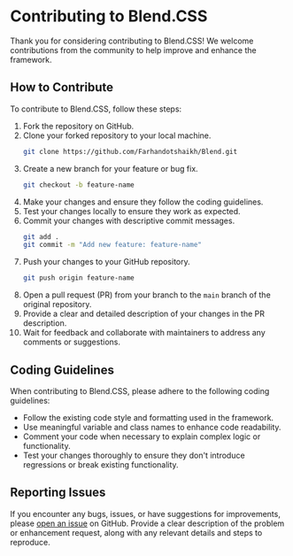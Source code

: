 

# Contributing to Blend.CSS

Thank you for considering contributing to Blend.CSS! We welcome contributions from the community to help improve and enhance the framework.

## How to Contribute

To contribute to Blend.CSS, follow these steps:

1. Fork the repository on GitHub.
2. Clone your forked repository to your local machine.
   ```bash
   git clone https://github.com/Farhandotshaikh/Blend.git
   ```
3. Create a new branch for your feature or bug fix.
   ```bash
   git checkout -b feature-name
   ```
4. Make your changes and ensure they follow the coding guidelines.
5. Test your changes locally to ensure they work as expected.
6. Commit your changes with descriptive commit messages.
   ```bash
   git add .
   git commit -m "Add new feature: feature-name"
   ```
7. Push your changes to your GitHub repository.
   ```bash
   git push origin feature-name
   ```
8. Open a pull request (PR) from your branch to the `main` branch of the original repository.
9. Provide a clear and detailed description of your changes in the PR description.
10. Wait for feedback and collaborate with maintainers to address any comments or suggestions.

## Coding Guidelines

When contributing to Blend.CSS, please adhere to the following coding guidelines:

- Follow the existing code style and formatting used in the framework.
- Use meaningful variable and class names to enhance code readability.
- Comment your code when necessary to explain complex logic or functionality.
- Test your changes thoroughly to ensure they don't introduce regressions or break existing functionality.

## Reporting Issues

If you encounter any bugs, issues, or have suggestions for improvements, please [open an issue](https://github.com/Farhandotshaikh/Blend/issues) on GitHub. Provide a clear description of the problem or enhancement request, along with any relevant details and steps to reproduce.

